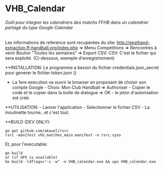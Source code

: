 # VHB_Calendar
###### Outil pour integrer les calendriers des matchs FFHB dans un calendrier partagé du type Google Calendar
Les informations de reference sont recuperées du site:
	http://gesthand-extraction.ff-handball.org/index.php
		=> Menu Competitions
			=> Rencontres à venir
				Bouton "Toutes les semaines"
				=> Export CSV:
	CSV: C'est le fichier qui sera exploité.
 (Ci-dessous, exemple d'enregistrement)

**INSTALLATION:
	Le programme a besoin du fichier credentials.json_secret pour generer le fichier
	token.json ()
   - La 1ere execution va ouvrir le browser en proposant de choisir son compte Google
	- Choix: Mon Club Handball => Authoriser
 	- Copier le code et le copier dans la boite de dialogue => OK
	- le jeton d'autorisation est créé.

**UTILISATION:
	- Lancer l'application
	- Selectionner le fichier CSV
	- La moulinette tourne...et c'est tout.

**BUILD (DEV ONLY):
```
go get github.com/akavel/rsrc
rsrc -manifest vhb_matches_main.manifest -o rsrc.syso
```
Et, pour l'executable:
```
go build
or (if UPX is available)
Go build -ldflags="-s -w" -o VHB_calendar.exe && upx VHB_calendar.exe
```
